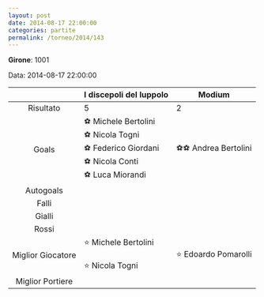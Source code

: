 ```yaml
---
layout: post
date: 2014-08-17 22:00:00
categories: partite
permalink: /torneo/2014/143
---
```

**Girone**: 1001

Data: 2014-08-17 22:00:00

| | I discepoli del luppolo | Modium |
|:-----:|-----|-----|
Risultato|5|2
Goals|⚽ Michele Bertolini<br/>⚽ Nicola Togni<br/>⚽ Federico Giordani<br/>⚽ Nicola Conti<br/>⚽ Luca Miorandi|⚽⚽ Andrea Bertolini<br/>
Autogoals||
Falli||
Gialli||
Rossi||
Miglior Giocatore|⭐ Michele Bertolini<br/><br/>⭐ Nicola Togni<br/>|⭐ Edoardo Pomarolli<br/>
Miglior Portiere||
